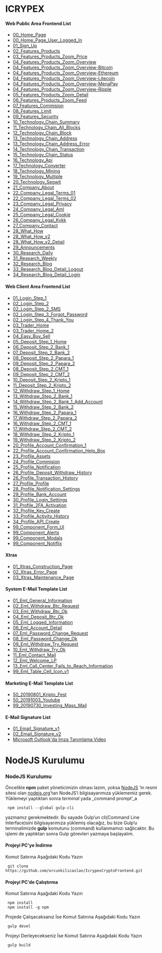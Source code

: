 # ICRYPEX

#### Web Public Area Frontend List
 - [00_Home_Page](https://orcunkilicaslan.github.io/IcrypexCryptoFrontend/mainpage/00_Home_Page.html)
 - [00_Home_Page_User_Logged_In](https://orcunkilicaslan.github.io/IcrypexCryptoFrontend/mainpage/00_Home_Page_User_Logged_In.html)
 - [01_Sign_Up](https://orcunkilicaslan.github.io/IcrypexCryptoFrontend/mainpage/01_Sign_Up.html)
 - [02_Features_Products](https://orcunkilicaslan.github.io/IcrypexCryptoFrontend/mainpage/02_Features_Products.html)
 - [03_Features_Products_Zoom_Price](https://orcunkilicaslan.github.io/IcrypexCryptoFrontend/mainpage/03_Features_Products_Zoom_Price.html)
 - [04_Features_Products_Zoom_Overview](https://orcunkilicaslan.github.io/IcrypexCryptoFrontend/mainpage/04_Features_Products_Zoom_Overview.html)
 - [04_Features_Products_Zoom_Overview-Bitcoin](https://orcunkilicaslan.github.io/IcrypexCryptoFrontend/mainpage/04_Features_Products_Zoom_Overview-Bitcoin.html)
 - [04_Features_Products_Zoom_Overview-Ethereum](https://orcunkilicaslan.github.io/IcrypexCryptoFrontend/mainpage/04_Features_Products_Zoom_Overview-Ethereum.html)
 - [04_Features_Products_Zoom_Overview-Litecoin](https://orcunkilicaslan.github.io/IcrypexCryptoFrontend/mainpage/04_Features_Products_Zoom_Overview-Litecoin.html)
 - [04_Features_Products_Zoom_Overview-MenaPay](https://orcunkilicaslan.github.io/IcrypexCryptoFrontend/mainpage/04_Features_Products_Zoom_Overview-MenaPay.html)
 - [04_Features_Products_Zoom_Overview-Ripple](https://orcunkilicaslan.github.io/IcrypexCryptoFrontend/mainpage/04_Features_Products_Zoom_Overview-Ripple.html)
 - [05_Features_Products_Zoom_Detail](https://orcunkilicaslan.github.io/IcrypexCryptoFrontend/mainpage/05_Features_Products_Zoom_Detail.html)
 - [06_Features_Products_Zoom_Feed](https://orcunkilicaslan.github.io/IcrypexCryptoFrontend/mainpage/06_Features_Products_Zoom_Feed.html)
 - [07_Features_Commision](https://orcunkilicaslan.github.io/IcrypexCryptoFrontend/mainpage/07_Features_Commision.html)
 - [08_Features_Limit](https://orcunkilicaslan.github.io/IcrypexCryptoFrontend/mainpage/08_Features_Limit.html)
 - [09_Features_Security](https://orcunkilicaslan.github.io/IcrypexCryptoFrontend/mainpage/09_Features_Security.html)
 - [10_Technology_Chain_Summary](https://orcunkilicaslan.github.io/IcrypexCryptoFrontend/mainpage/10_Technology_Chain_Summary.html)
 - [11_Technology_Chain_All_Blocks](https://orcunkilicaslan.github.io/IcrypexCryptoFrontend/mainpage/11_Technology_Chain_All_Blocks.html)
 - [12_Technology_Chain_Block](https://orcunkilicaslan.github.io/IcrypexCryptoFrontend/mainpage/12_Technology_Chain_Block.html)
 - [13_Technology_Chain_Address](https://orcunkilicaslan.github.io/IcrypexCryptoFrontend/mainpage/13_Technology_Chain_Address.html)
 - [13_Technology_Chain_Address_Error](https://orcunkilicaslan.github.io/IcrypexCryptoFrontend/mainpage/13_Technology_Chain_Address_Error.html)
 - [14_Technology_Chain_Transaction](https://orcunkilicaslan.github.io/IcrypexCryptoFrontend/mainpage/14_Technology_Chain_Transaction.html)
 - [15_Technology_Chain_Status](https://orcunkilicaslan.github.io/IcrypexCryptoFrontend/mainpage/15_Technology_Chain_Status.html)
 - [16_Technology_Api](https://orcunkilicaslan.github.io/IcrypexCryptoFrontend/mainpage/16_Technology_Api.html)
 - [17_Technology_Converter](https://orcunkilicaslan.github.io/IcrypexCryptoFrontend/mainpage/17_Technology_Converter.html)
 - [18_Technology_Mining](https://orcunkilicaslan.github.io/IcrypexCryptoFrontend/mainpage/18_Technology_Mining.html)
 - [19_Technology_Multiple](https://orcunkilicaslan.github.io/IcrypexCryptoFrontend/mainpage/19_Technology_Multiple.html)
 - [20_Technology_Segwit](https://orcunkilicaslan.github.io/IcrypexCryptoFrontend/mainpage/20_Technology_Segwit.html)
 - [21_Company_About](https://orcunkilicaslan.github.io/IcrypexCryptoFrontend/mainpage/21_Company_About.html)
 - [22_Company_Legal_Terms_01](https://orcunkilicaslan.github.io/IcrypexCryptoFrontend/mainpage/22_Company_Legal_Terms_01.html)
 - [22_Company_Legal_Terms_02](https://orcunkilicaslan.github.io/IcrypexCryptoFrontend/mainpage/22_Company_Legal_Terms_02.html)
 - [23_Company_Legal_Privacy](https://orcunkilicaslan.github.io/IcrypexCryptoFrontend/mainpage/23_Company_Legal_Privacy.html)
 - [24_Company_Legal_Aml](https://orcunkilicaslan.github.io/IcrypexCryptoFrontend/mainpage/24_Company_Legal_Aml.html)
 - [25_Company_Legal_Cookie](https://orcunkilicaslan.github.io/IcrypexCryptoFrontend/mainpage/25_Company_Legal_Cookie.html)
 - [26_Company_Legal_Kvkk](https://orcunkilicaslan.github.io/IcrypexCryptoFrontend/mainpage/26_Company_Legal_Kvkk.html)
 - [27_Company_Contact](https://orcunkilicaslan.github.io/IcrypexCryptoFrontend/mainpage/27_Company_Contact.html)
 - [28_What_How](https://orcunkilicaslan.github.io/IcrypexCryptoFrontend/mainpage/28_What_How.html)
 - [28_What_How_v2](https://orcunkilicaslan.github.io/IcrypexCryptoFrontend/mainpage/28_What_How_v2.html)
 - [28_What_How_v2_Detail](https://orcunkilicaslan.github.io/IcrypexCryptoFrontend/mainpage/28_What_How_v2_Detail.html)
 - [29_Announcements](https://orcunkilicaslan.github.io/IcrypexCryptoFrontend/mainpage/29_Announcements.html)
 - [30_Research_Daily](https://orcunkilicaslan.github.io/IcrypexCryptoFrontend/mainpage/30_Research_Daily.html)
 - [31_Research_Weekly](https://orcunkilicaslan.github.io/IcrypexCryptoFrontend/mainpage/31_Research_Weekly.html)
 - [32_Research_Blog](https://orcunkilicaslan.github.io/IcrypexCryptoFrontend/mainpage/32_Research_Blog.html)
 - [33_Research_Blog_Detail_Logout](https://orcunkilicaslan.github.io/IcrypexCryptoFrontend/mainpage/33_Research_Blog_Detail_Logout.html)
 - [34_Research_Blog_Detail_Login](https://orcunkilicaslan.github.io/IcrypexCryptoFrontend/mainpage/34_Research_Blog_Detail_Login.html)


#### Web Client Area Frontend List
 - [01_Login_Step_1](https://orcunkilicaslan.github.io/IcrypexCryptoFrontend/tradepage/01_Login_Step_1.html)
 - [02_Login_Step_2](https://orcunkilicaslan.github.io/IcrypexCryptoFrontend/tradepage/02_Login_Step_2.html)
 - [02_Login_Step_2_SMS](https://orcunkilicaslan.github.io/IcrypexCryptoFrontend/tradepage/02_Login_Step_2_SMS.html)
 - [02_Login_Step_3_Forgot_Password](https://orcunkilicaslan.github.io/IcrypexCryptoFrontend/tradepage/02_Login_Step_3_Forgot_Password.html)
 - [02_Login_Step_4_Thank_You](https://orcunkilicaslan.github.io/IcrypexCryptoFrontend/tradepage/02_Login_Step_4_Thank_You.html)
 - [03_Trader_Home](https://orcunkilicaslan.github.io/IcrypexCryptoFrontend/tradepage/03_Trader_Home.html)
 - [03_Trader_Home_2](https://orcunkilicaslan.github.io/IcrypexCryptoFrontend/tradepage/03_Trader_Home_2.html)
 - [04_Easy_Buy_Sell](https://orcunkilicaslan.github.io/IcrypexCryptoFrontend/tradepage/04_Easy_Buy_Sell.html)
 - [05_Deposit_Step_1_Home](https://orcunkilicaslan.github.io/IcrypexCryptoFrontend/tradepage/05_Deposit_Step_1_Home.html)
 - [06_Deposit_Step_2_Bank_1](https://orcunkilicaslan.github.io/IcrypexCryptoFrontend/tradepage/06_Deposit_Step_2_Bank_1.html)
 - [07_Deposit_Step_2_Bank_2](https://orcunkilicaslan.github.io/IcrypexCryptoFrontend/tradepage/07_Deposit_Step_2_Bank_2.html)
 - [08_Deposit_Step_2_Papara_1](https://orcunkilicaslan.github.io/IcrypexCryptoFrontend/tradepage/08_Deposit_Step_2_Papara_1.html)
 - [09_Deposit_Step_2_Papara_2](https://orcunkilicaslan.github.io/IcrypexCryptoFrontend/tradepage/09_Deposit_Step_2_Papara_2.html)
 - [08_Deposit_Step_2_CMT_1](https://orcunkilicaslan.github.io/IcrypexCryptoFrontend/tradepage/08_Deposit_Step_2_CMT_1.html)
 - [09_Deposit_Step_2_CMT_2](https://orcunkilicaslan.github.io/IcrypexCryptoFrontend/tradepage/09_Deposit_Step_2_CMT_2.html)
 - [10_Deposit_Step_2_Kripto_1](https://orcunkilicaslan.github.io/IcrypexCryptoFrontend/tradepage/10_Deposit_Step_2_Kripto_1.html)
 - [11_Deposit_Step_2_Kripto_2](https://orcunkilicaslan.github.io/IcrypexCryptoFrontend/tradepage/11_Deposit_Step_2_Kripto_2.html)
 - [12_Withdraw_Step_1_Home](https://orcunkilicaslan.github.io/IcrypexCryptoFrontend/tradepage/12_Withdraw_Step_1_Home.html)
 - [13_Withdraw_Step_2_Bank_1](https://orcunkilicaslan.github.io/IcrypexCryptoFrontend/tradepage/13_Withdraw_Step_2_Bank_1.html)
 - [14_Withdraw_Step_2_Bank_1_Add_Account](https://orcunkilicaslan.github.io/IcrypexCryptoFrontend/tradepage/14_Withdraw_Step_2_Bank_1_Add_Account.html)
 - [15_Withdraw_Step_2_Bank_2](https://orcunkilicaslan.github.io/IcrypexCryptoFrontend/tradepage/15_Withdraw_Step_2_Bank_2.html)
 - [16_Withdraw_Step_2_Papara_1](https://orcunkilicaslan.github.io/IcrypexCryptoFrontend/tradepage/16_Withdraw_Step_2_Papara_1.html)
 - [17_Withdraw_Step_2_Papara_2](https://orcunkilicaslan.github.io/IcrypexCryptoFrontend/tradepage/17_Withdraw_Step_2_Papara_2.html)
 - [16_Withdraw_Step_2_CMT_1](https://orcunkilicaslan.github.io/IcrypexCryptoFrontend/tradepage/16_Withdraw_Step_2_CMT_1.html)
 - [17_Withdraw_Step_2_CMT_2](https://orcunkilicaslan.github.io/IcrypexCryptoFrontend/tradepage/17_Withdraw_Step_2_CMT_2.html)
 - [18_Withdraw_Step_2_Kripto_1](https://orcunkilicaslan.github.io/IcrypexCryptoFrontend/tradepage/18_Withdraw_Step_2_Kripto_1.html)
 - [19_Withdraw_Step_2_Kripto_2](https://orcunkilicaslan.github.io/IcrypexCryptoFrontend/tradepage/19_Withdraw_Step_2_Kripto_2.html)
 - [20_Profile_Account_Confirmation_1](https://orcunkilicaslan.github.io/IcrypexCryptoFrontend/tradepage/20_Profile_Account_Confirmation_1.html)
 - [22_Profile_Account_Confirmation_Help_Box](https://orcunkilicaslan.github.io/IcrypexCryptoFrontend/tradepage/22_Profile_Account_Confirmation_Help_Box.html)
 - [23_Profile_Assets](https://orcunkilicaslan.github.io/IcrypexCryptoFrontend/tradepage/23_Profile_Assets.html)
 - [24_Profile_Commision](https://orcunkilicaslan.github.io/IcrypexCryptoFrontend/tradepage/24_Profile_Commision.html)
 - [25_Profile_Notification](https://orcunkilicaslan.github.io/IcrypexCryptoFrontend/tradepage/25_Profile_Notification.html)
 - [26_Profile_Deposit_Withdraw_History](https://orcunkilicaslan.github.io/IcrypexCryptoFrontend/tradepage/26_Profile_Deposit_Withdraw_History.html)
 - [26_Profile_Transaction_History](https://orcunkilicaslan.github.io/IcrypexCryptoFrontend/tradepage/26_Profile_Transaction_History.html)
 - [27_Profile_Profile](https://orcunkilicaslan.github.io/IcrypexCryptoFrontend/tradepage/27_Profile_Profile.html)
 - [28_Profile_Notification_Settings](https://orcunkilicaslan.github.io/IcrypexCryptoFrontend/tradepage/28_Profile_Notification_Settings.html)
 - [29_Profile_Bank_Account](https://orcunkilicaslan.github.io/IcrypexCryptoFrontend/tradepage/29_Profile_Bank_Account.html)
 - [30_Profile_Login_Settings](https://orcunkilicaslan.github.io/IcrypexCryptoFrontend/tradepage/30_Profile_Login_Settings.html)
 - [31_Profile_2FA_Activation](https://orcunkilicaslan.github.io/IcrypexCryptoFrontend/tradepage/31_Profile_2FA_Activation.html)
 - [32_Profile_Key_Create](https://orcunkilicaslan.github.io/IcrypexCryptoFrontend/tradepage/32_Profile_Key_Create.html)
 - [33_Profile_Activity_History](https://orcunkilicaslan.github.io/IcrypexCryptoFrontend/tradepage/33_Profile_Activity_History.html)
 - [34_Profile_API_Create](https://orcunkilicaslan.github.io/IcrypexCryptoFrontend/tradepage/34_Profile_API_Create.html)
 - [99_Component_Form_UI](https://orcunkilicaslan.github.io/IcrypexCryptoFrontend/tradepage/99_Component_Form_UI.html)
 - [99_Component_Alerts](https://orcunkilicaslan.github.io/IcrypexCryptoFrontend/tradepage/99_Component_Alerts.html)
 - [99_Component_Modals](https://orcunkilicaslan.github.io/IcrypexCryptoFrontend/tradepage/99_Component_Modals.html)
 - [99_Component_Notiflix](https://orcunkilicaslan.github.io/IcrypexCryptoFrontend/tradepage/99_Component_Notiflix.html)
 
 
#### Xtras
  - [01_Xtras_Construction_Page](https://orcunkilicaslan.github.io/IcrypexCryptoFrontend/xtras/01_Xtras_Construction_Page.html)
  - [02_Xtras_Error_Page](https://orcunkilicaslan.github.io/IcrypexCryptoFrontend/xtras/02_Xtras_Error_Page.html)
  - [03_Xtras_Maintenance_Page](https://orcunkilicaslan.github.io/IcrypexCryptoFrontend/xtras/03_Xtras_Maintenance_Page.html)
 

#### System E-Mail Template List
 - [01_Eml_General_Information](https://orcunkilicaslan.github.io/IcrypexCryptoFrontend/email-system/01_Eml_General_Information.html)
 - [02_Eml_Withdraw_Btc_Request](https://orcunkilicaslan.github.io/IcrypexCryptoFrontend/email-system/02_Eml_Withdraw_Btc_Request.html)
 - [03_Eml_Withdraw_Btc_Ok](https://orcunkilicaslan.github.io/IcrypexCryptoFrontend/email-system/03_Eml_Withdraw_Btc_Ok.html)
 - [04_Eml_Deposit_Btc_Ok](https://orcunkilicaslan.github.io/IcrypexCryptoFrontend/email-system/04_Eml_Deposit_Btc_Ok.html)
 - [05_Eml_Logged_Information](https://orcunkilicaslan.github.io/IcrypexCryptoFrontend/email-system/05_Eml_Logged_Information.html)
 - [06_Eml_Account_Detail](https://orcunkilicaslan.github.io/IcrypexCryptoFrontend/email-system/06_Eml_Account_Detail.html)
 - [07_Eml_Password_Change_Request](https://orcunkilicaslan.github.io/IcrypexCryptoFrontend/email-system/07_Eml_Password_Change_Request.html)
 - [08_Eml_Password_Change_Ok](https://orcunkilicaslan.github.io/IcrypexCryptoFrontend/email-system/08_Eml_Password_Change_Ok.html)
 - [09_Eml_Withdraw_Try_Request](https://orcunkilicaslan.github.io/IcrypexCryptoFrontend/email-system/09_Eml_Withdraw_Try_Request.html)
 - [10_Eml_Withdraw_Try_Ok](https://orcunkilicaslan.github.io/IcrypexCryptoFrontend/email-system/10_Eml_Withdraw_Try_Ok.html)
 - [11_Eml_Contact_Mail](https://orcunkilicaslan.github.io/IcrypexCryptoFrontend/email-system/11_Eml_Contact_Mail.html)
 - [12_Eml_Welcome_LP](https://orcunkilicaslan.github.io/IcrypexCryptoFrontend/email-system/12_Eml_Welcome_LP.html)
 - [13_Eml_Call_Center_Fails_to_Reach_Information](https://orcunkilicaslan.github.io/IcrypexCryptoFrontend/email-system/13_Eml_Call_Center_Fails_to_Reach_Information.html)
 - [99_Eml_Table_Cell_Icon_v1](https://orcunkilicaslan.github.io/IcrypexCryptoFrontend/email-system/99_Eml_Table_Cell_Icon_v1.html)
 
 
 #### Marketing E-Mail Template List
 - [50_20190801_Kripto_Fest](https://orcunkilicaslan.github.io/IcrypexCryptoFrontend/email-marketing/50_20190801_Kripto_Fest.html)
 - [50_20191003_Youtube](https://orcunkilicaslan.github.io/IcrypexCryptoFrontend/email-marketing/50_20191003_Youtube.html)
 - [99_20190730_Investing_Mass_Mail](https://orcunkilicaslan.github.io/IcrypexCryptoFrontend/email-marketing/99_20190730_Investing_Mass_Mail.html)
 
 
  #### E-Mail Signature List
  - [01_Email_Signature_v1](https://orcunkilicaslan.github.io/IcrypexCryptoFrontend/email-signature/01_Email_Signature_v1.html)
  - [02_Email_Signature_v2](https://orcunkilicaslan.github.io/IcrypexCryptoFrontend/email-signature/02_Email_Signature_v2.html)
  - [Microsoft Outlook'da İmza Tanımlama Video](https://www.youtube.com/watch?v=SGfgyjHgzYs) 
  
   

# NodeJS Kurulumu
  
### NodeJS Kurulumu  
Öncelikle **npm** paket yöneticimizin olması lazım, yoksa [NodeJS](https://nodejs.org/) ‘in resmi sitesi olan [nodejs.org](https://nodejs.org/en/download/)’tan NodeJS’i bilgisayarımıza yüklememiz gerek.  Yüklemeyi yaptıktan sonra _terminal_ yada _command prompt’_a  
  
     npm install --global gulp-cli  

yazmamız gerekmektedir. Bu sayade Gulp’un cli(Command Line Interface)sini bilgisayarımıza yüklemiş olacağız, bu bize Gulp’u terminalimizde **gulp** komutunu (command) kullanmamızı sağlıcaktır. Bu işlemi de yaptıktan sonra Gulp görevleri yazmaya başlayalım.  
  
  
#### Projeyi PC'ye İndirme  
Komut Satırına Aşağıdaki Kodu Yazın  

     git clone https://github.com/orcunkilicaslan/IcrypexCryptoFrontend.git  

#### Projeyi PC'de Çalıştırma  
Komut Satırına Aşağıdaki Kodu Yazın  

     npm install
     npm install -g npm  

Projede Çalışacaksanız İse Komut Satırına Aşağıdaki Kodu Yazın  

     gulp devel  

Projeyi Derleyecekseniz İse Komut Satırına Aşağıdaki Kodu Yazın  

     gulp build

